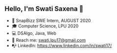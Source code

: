 ## Hello, I'm Swati Saxena 👋

* :notebook: SnapBizz SWE Intern, AUGUST 2020
* :mortar_board: Computer Science, LPU 2020                                                                                
* :computer: DSAlgo, Java, Web
* :email: Reach me: <a href="swati.lpu17@gmail.com">swati.lpu17@gmail.com</a>
* :mailbox_with_no_mail: LinkedIn:  <a href="https://www.linkedin.com/in/swati17/">https://www.linkedin.com/in/swati17/</a>

